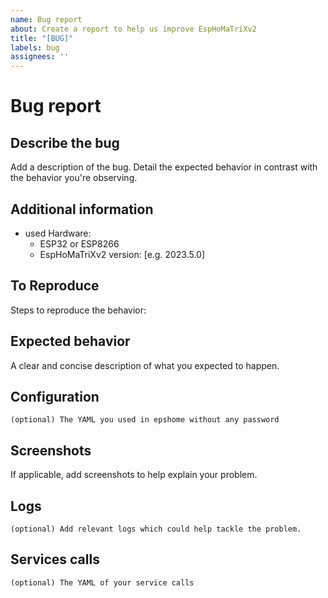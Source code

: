 ```yaml
---
name: Bug report
about: Create a report to help us improve EspHoMaTriXv2
title: "[BUG]"
labels: bug
assignees: ''
---
```


<!-- Make sure to read the documentaion (https://github.com/lubeda/EspHoMaTriXv2/blob/main/README.md) before opening an issue. -->

# Bug report

## Describe the bug

Add a description of the bug. Detail the expected behavior in contrast with the behavior you're observing.

## Additional information

- used Hardware:
  - ESP32 or ESP8266
  - EspHoMaTriXv2 version: [e.g. 2023.5.0]


## To Reproduce

Steps to reproduce the behavior:

## Expected behavior

A clear and concise description of what you expected to happen.

## Configuration

```text
(optional) The YAML you used in epshome without any password
```

## Screenshots

If applicable, add screenshots to help explain your problem.

## Logs

```text
(optional) Add relevant logs which could help tackle the problem.
```

## Services calls

```text
(optional) The YAML of your service calls
```

